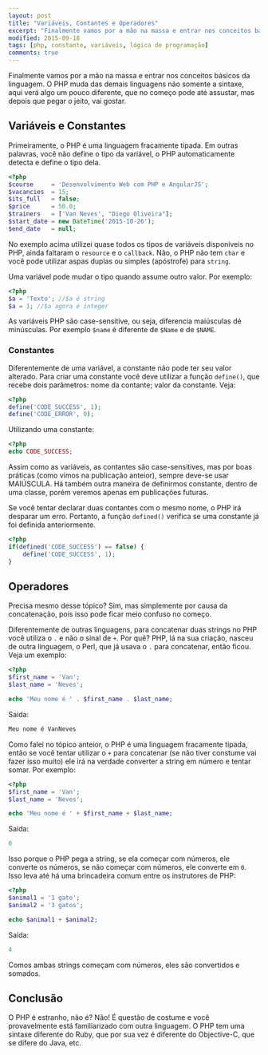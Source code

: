 ```yaml
---
layout: post
title: "Variáveis, Contantes e Operadores"
excerpt: "Finalmente vamos por a mão na massa e entrar nos conceitos básicos da linguagem. O PHP muda das demais linguagens não somente a sintaxe, aqui verá algo um pouco diferente, que no começo pode até assustar, mas depois que pegar o jeito, vai gostar."
modified: 2015-09-18
tags: [php, constante, variáveis, lógica de programação]
comments: true
---
```


Finalmente vamos por a mão na massa e entrar nos conceitos básicos da linguagem. O PHP muda das demais linguagens não somente a sintaxe, aqui verá algo um pouco diferente, que no começo pode até assustar, mas depois que pegar o jeito, vai gostar.

## Variáveis e Constantes

Primeiramente, o PHP é uma linguagem fracamente tipada. Em outras palavras, você não define o tipo da variável, o PHP automaticamente detecta e define o tipo dela.

``` php
<?php 
$course 	= 'Desenvolvimento Web com PHP e AngularJS';
$vacancies	= 15;
$its_full	= false;
$price		= 50.0;
$trainers	= ['Van Neves', "Diego Oliveira"];
$start_date	= new DateTime('2015-10-26');
$end_date	= null;
```

No exemplo acima utilizei quase todos os tipos de variáveis disponíveis no PHP, ainda faltaram o `resource` e o `callback`. Não, o PHP não tem `char` e você pode utilizar aspas duplas ou simples (apóstrofe) para `string`.

Uma variável pode mudar o tipo quando assume outro valor. Por exemplo:

``` php
<?php 
$a = 'Texto'; //$a é string
$a = 1; //$a agora é integer
```

As variáveis PHP são case-sensitive, ou seja, diferencia maiúsculas dé minúsculas. Por exemplo `$name` é diferente de `$Name` e de `$NAME`.

### Constantes

Diferentemente de uma variável, a constante não pode ter seu valor alterado. Para criar uma constante você deve utilizar a função `define()`, que recebe dois parâmetros: nome da contante; valor da constante. Veja:

``` php
<?php 
define('CODE_SUCCESS', 1);
define('CODE_ERROR', 0);
```

Utilizando uma constante:

``` php
<?php 
echo CODE_SUCCESS;
```

Assim como as variáveis, as contantes são case-sensitives, mas por boas práticas (como vimos na publicação anteior), sempre deve-se usar MAIÚSCULA. Há também outra maneira de definirmos constante, dentro de uma classe, porém veremos apenas em publicações futuras.

Se você tentar declarar duas contantes com o mesmo nome, o PHP irá desparar um erro. Portanto, a função `defined()` verifica se uma constante já foi definida anteriormente.

``` php
<?php 
if(defined('CODE_SUCCESS') == false) {
	define('CODE_SUCCESS', 1);
}
```

## Operadores

Precisa mesmo desse tópico? Sim, mas simplemente por causa da concatenação, pois isso pode ficar meio confuso no começo.

Diferentemente de outras linguagens, para concatenar duas strings no PHP você utiliza o `.` e não o sinal de `+`. Por quê? PHP, lá na sua criação, nasceu de outra linguagem, o Perl, que já usava o `.` para concatenar, então ficou. Veja um exemplo:

``` php
<?php
$first_name = 'Van';
$last_name = 'Neves';

echo 'Meu nome é ' . $first_name . $last_name;
```

Saída:

``` php
Meu nome é VanNeves
``` 

Como falei no tópico anteior, o PHP é uma linguagem fracamente tipada, então se você tentar utilizar o `+` para concatenar (se não tiver constume vai fazer isso muito) ele irá na verdade converter a string em número e tentar somar. Por exemplo:

``` php
<?php
$first_name = 'Van';
$last_name = 'Neves';

echo 'Meu nome é ' + $first_name + $last_name;
```

Saída:

``` php
0
``` 

Isso porque o PHP pega a string, se ela começar com números, ele converte os números, se não começar com números, ele converte em `0`. Isso leva até há uma brincadeira comum entre os instrutores de PHP:


``` php
<?php
$animal1 = '1 gato';
$animal2 = '3 gatos';

echo $animal1 + $animal2;
```

Saída:

``` php
4
``` 

Comos ambas strings começam com números, eles são convertidos e somados.

## Conclusão

O PHP é estranho, não é? Não! É questão de costume e você provavelmente está familiarizado com outra linguagem. O PHP tem uma sintaxe diferente do Ruby, que por sua vez é diferente do Objective-C, que se difere do Java, etc.